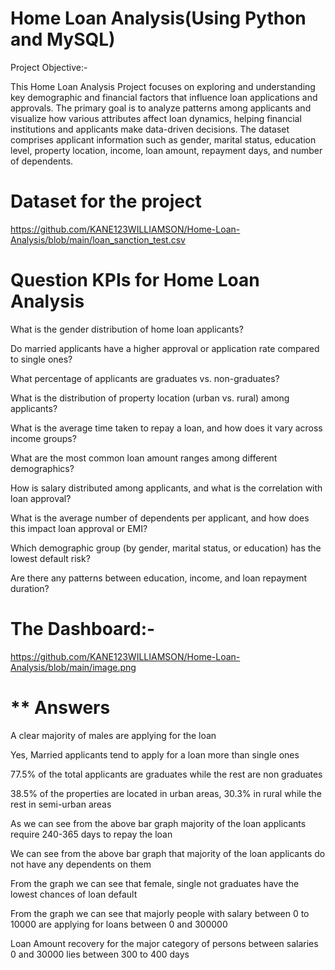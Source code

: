 # **Home Loan Analysis(Using Python and MySQL)**
Project Objective:-

This Home Loan Analysis Project focuses on exploring and understanding key demographic and financial factors that influence loan applications and approvals. The primary goal is to analyze patterns among applicants and visualize how various attributes affect loan dynamics, helping financial institutions and applicants make data-driven decisions.
The dataset comprises applicant information such as gender, marital status, education level, property location, income, loan amount, repayment days, and number of dependents.
# Dataset for the project
https://github.com/KANE123WILLIAMSON/Home-Loan-Analysis/blob/main/loan_sanction_test.csv
# **Question KPIs for Home Loan Analysis**
What is the gender distribution of home loan applicants?

Do married applicants have a higher approval or application rate compared to single ones?

What percentage of applicants are graduates vs. non-graduates?

What is the distribution of property location (urban vs. rural) among applicants?

What is the average time taken to repay a loan, and how does it vary across income groups?

What are the most common loan amount ranges among different demographics?

How is salary distributed among applicants, and what is the correlation with loan approval?

What is the average number of dependents per applicant, and how does this impact loan approval or EMI?

Which demographic group (by gender, marital status, or education) has the lowest default risk?

Are there any patterns between education, income, and loan repayment duration?
# The Dashboard:-
https://github.com/KANE123WILLIAMSON/Home-Loan-Analysis/blob/main/image.png
# ** Answers 
A clear majority of males are applying for the loan

Yes, Married applicants tend to apply for a loan more than single ones

77.5% of the total applicants are graduates while the rest are non graduates

38.5% of the properties are located in urban areas, 30.3% in rural while the rest in semi-urban areas

As we can see from the above bar graph majority of the loan applicants require 240-365 days to repay the loan

We can see from the above bar graph that majority of the loan applicants do not have any dependents on them

From the graph we can see that female, single not graduates have the lowest chances of loan default

From the graph we can see that majorly people with salary between 0 to 10000 are applying for loans between 0 and 300000

Loan Amount recovery for the major category of persons between salaries 0 and 30000 lies between 300 to 400 days
